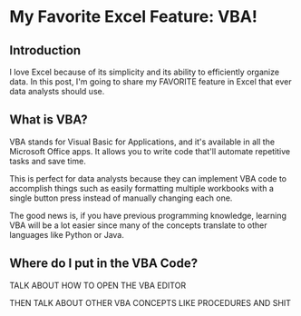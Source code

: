 # My Favorite Excel Feature: VBA! 
## Introduction
I love Excel because of its simplicity and its ability to efficiently organize data. In this post, I'm going to share my FAVORITE feature in Excel that ever data analysts should use.

## What is VBA?
VBA stands for Visual Basic for Applications, and it's available in all the Microsoft Office apps. It allows you to write code that'll automate repetitive tasks and save time. 

This is perfect for data analysts because they can implement VBA code to accomplish things such as easily formatting multiple workbooks with a single button press instead of manually changing each one. 

The good news is, if you have previous programming knowledge, learning VBA will be a lot easier since many of the concepts translate to other languages like Python or Java. 

## Where do I put in the VBA Code?
TALK ABOUT HOW TO OPEN THE VBA EDITOR

THEN TALK ABOUT OTHER VBA CONCEPTS LIKE PROCEDURES AND SHIT
